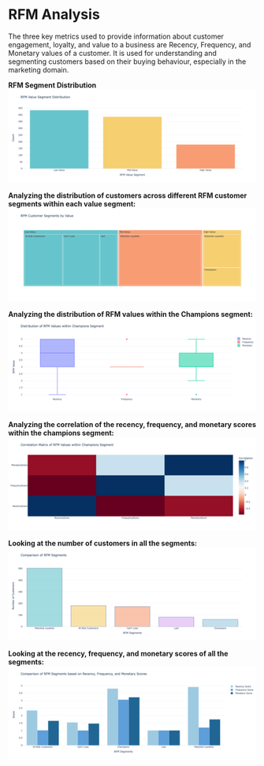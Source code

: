 # RFM Analysis
The three key metrics used to provide information about customer engagement, loyalty, and value to a business are Recency, Frequency, and Monetary values of a customer. 
It is used for understanding and segmenting customers based on their buying behaviour, especially in the marketing domain.

<b>RFM Segment Distribution</b>
<img src="Files/segment distribution.png">

<b>Analyzing the distribution of customers across different RFM customer segments within each value segment:</b>
<img src="Files/segments within each value segment.png">

<b>Analyzing the distribution of RFM values within the Champions segment:</b>
<img src="Files/RFM values within the Champions segment.png">


<b>Analyzing the correlation of the recency, frequency, and monetary scores within the champions segment:</b>
<img src="Files/ correlation.png">


<b>Looking at the number of customers in all the segments:</b>
<img src="Files/number of customers in all the segments.png">


<b>Looking at the recency, frequency, and monetary scores of all the segments:</b>
<img src="Files/recency, frequency, and monetary scores of all the segments.png">
